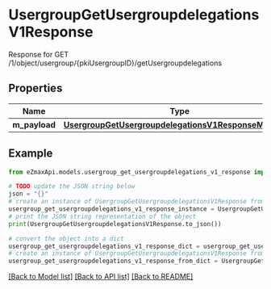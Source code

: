 # UsergroupGetUsergroupdelegationsV1Response

Response for GET /1/object/usergroup/{pkiUsergroupID}/getUsergroupdelegations

## Properties

Name | Type | Description | Notes
------------ | ------------- | ------------- | -------------
**m_payload** | [**UsergroupGetUsergroupdelegationsV1ResponseMPayload**](UsergroupGetUsergroupdelegationsV1ResponseMPayload.md) |  | 

## Example

```python
from eZmaxApi.models.usergroup_get_usergroupdelegations_v1_response import UsergroupGetUsergroupdelegationsV1Response

# TODO update the JSON string below
json = "{}"
# create an instance of UsergroupGetUsergroupdelegationsV1Response from a JSON string
usergroup_get_usergroupdelegations_v1_response_instance = UsergroupGetUsergroupdelegationsV1Response.from_json(json)
# print the JSON string representation of the object
print(UsergroupGetUsergroupdelegationsV1Response.to_json())

# convert the object into a dict
usergroup_get_usergroupdelegations_v1_response_dict = usergroup_get_usergroupdelegations_v1_response_instance.to_dict()
# create an instance of UsergroupGetUsergroupdelegationsV1Response from a dict
usergroup_get_usergroupdelegations_v1_response_from_dict = UsergroupGetUsergroupdelegationsV1Response.from_dict(usergroup_get_usergroupdelegations_v1_response_dict)
```
[[Back to Model list]](../README.md#documentation-for-models) [[Back to API list]](../README.md#documentation-for-api-endpoints) [[Back to README]](../README.md)


